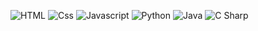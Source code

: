 <p>
<img alt="HTML" src="https://img.shields.io/badge/HTML-E34F26?logo=html5&logoColor=white&style=for-the-flat" />
<img alt="Css" src="https://img.shields.io/badge/CSS-1572B6?logo=css3&logoColor=white&style=for-the-flat" />
<img alt="Javascript" src="https://img.shields.io/badge/Javascript-yellow?logo=javascript&logoColor=white&style=for-the-flat" />
<img alt="Python" src="https://img.shields.io/badge/Python-239120?logo=python&logoColor=white&style=for-the-flat" />
<img alt="Java" src="https://img.shields.io/badge/Java-red?logo=java&logoColor=white&style=for-the-flat" />
<img alt="C Sharp" src="https://img.shields.io/badge/C%23-violet?logo=c-sharp&logoColor=white&style=for-the-flat" />
</p>

<!--
**AaravJalan/AaravJalan** is a ✨ _special_ ✨ repository because its `README.md` (this file) appears on your GitHub profile.

Here are some ideas to get you started:

- 🔭 I’m currently working on ...
- 🌱 I’m currently learning ...
- 👯 I’m looking to collaborate on ...
- 🤔 I’m looking for help with ...
- 💬 Ask me about ...
- 📫 How to reach me: ...
- 😄 Pronouns: ...
- ⚡ Fun fact: ...
-->
